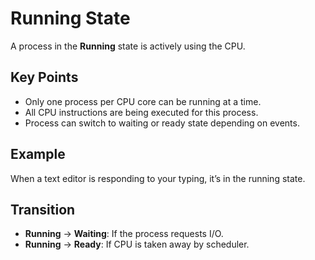 # Running State

A process in the **Running** state is actively using the CPU.

## Key Points
- Only one process per CPU core can be running at a time.
- All CPU instructions are being executed for this process.
- Process can switch to waiting or ready state depending on events.

## Example
When a text editor is responding to your typing, it’s in the running state.

## Transition
- **Running** → **Waiting**: If the process requests I/O.
- **Running** → **Ready**: If CPU is taken away by scheduler.
